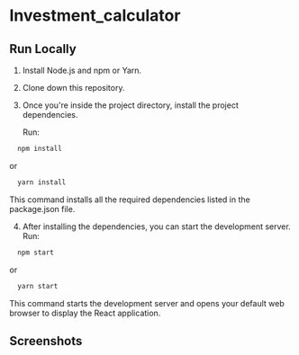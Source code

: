 # Investment_calculator



## Run Locally

1. Install Node.js and npm or Yarn.

2. Clone down this repository.

3. Once you're inside the project directory, install the project dependencies.

   Run:

```bash
  npm install
```
or

```bash
  yarn install
```

This command installs all the required dependencies listed in the package.json file.

4. After installing the dependencies, you can start the development server. 
Run:
```bash
  npm start
```
or
```bash
  yarn start
```
This command starts the development server and opens your default web browser to display the React application.

## Screenshots
